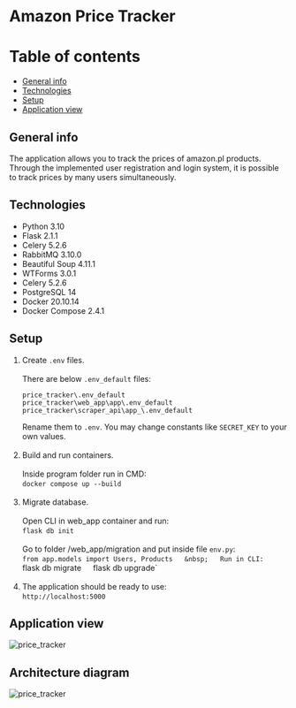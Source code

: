 # Amazon Price Tracker

# Table of contents

* [General info](#general-info)
* [Technologies](#technologies)
* [Setup](#setup)
* [Application view](#application-view)

## General info

The application allows you to track the prices of amazon.pl products. Through the implemented user registration and
login system, it is possible to track prices by many users simultaneously.

## Technologies

* Python 3.10
* Flask 2.1.1
* Celery 5.2.6
* RabbitMQ 3.10.0
* Beautiful Soup 4.11.1
* WTForms 3.0.1
* Celery 5.2.6
* PostgreSQL 14
* Docker 20.10.14
* Docker Compose 2.4.1

## Setup

1. Create `.env` files.  
   &nbsp;  
   There are below `.env_default` files:  
   ```
   price_tracker\.env_default
   price_tracker\web_app\app\.env_default
   price_tracker\scraper_api\app_\.env_default
   ```
   Rename them to `.env`. You may change constants like `SECRET_KEY` to your own values.  
   &nbsp;
2. Build and run containers.  
   &nbsp;  
   Inside program folder run in CMD:  
   `docker compose up --build`  
   &nbsp;
3. Migrate database.  
   &nbsp;  
   Open CLI in web_app container and run:  
   `flask db init`  
   &nbsp;  
   Go to folder /web_app/migration and put inside file `env.py`:   
   `from app.models import Users, Products  
   &nbsp;  
   Run in CLI:  
   `flask db migrate`  
   `flask db upgrade`  
   &nbsp;
4. The application should be ready to use:   
   `http://localhost:5000`

## Application view

![price_tracker](https://user-images.githubusercontent.com/72394779/163056004-a508c403-7f7c-420b-97bb-8a60e26bbbc7.gif)

## Architecture diagram

![price_tracker](https://user-images.githubusercontent.com/72394779/164174706-e099d0b4-db54-4124-aa2f-c066f303ef1d.png)
